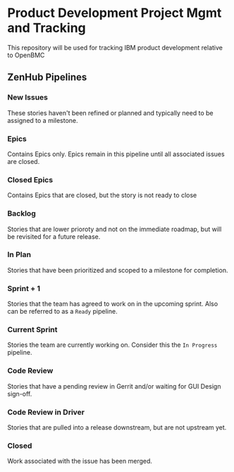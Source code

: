 # Product Development Project Mgmt and Tracking
This repository will be used for tracking IBM product development relative to OpenBMC

## ZenHub Pipelines
### New Issues
These stories haven't been refined or planned and typically need to be assigned to a milestone.

### Epics
Contains Epics only. Epics remain in this pipeline until all associated issues are closed.

### Closed Epics
Contains Epics that are closed, but the story is not ready to close

### Backlog
Stories that are lower prioroty and not on the immediate roadmap, but will be revisited for a future release.

### In Plan
Stories that have been prioritized and scoped to a milestone for completion.

### Sprint + 1
Stories that the team has agreed to work on in the upcoming sprint. Also can be referred to as a `Ready` pipeline.

### Current Sprint
Stories the team are currently working on. Consider this the `In Progress` pipeline. 

### Code Review
Stories that have a pending review in Gerrit and/or waiting for GUI Design sign-off.

### Code Review in Driver
Stories that are pulled into a release downstream, but are not upstream yet.

### Closed
Work associated with the issue has been merged.
